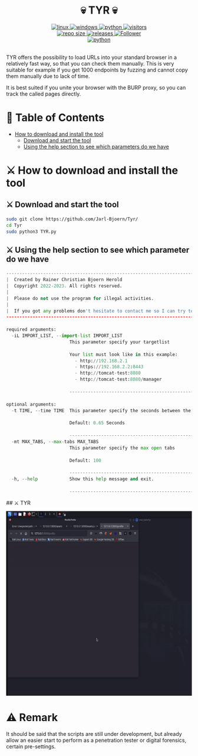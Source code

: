 <h1 align="center">💀 TYR 💀</h1>
<p align="center"></p>
<div align="center">
  <a href="https://www.kali.org/">
    <img alt="linux" src="https://img.shields.io/badge/%20-Linux-1f425f.svg?logo=linux&logoColor=cyan" />
  </a>
  <a href="https://www.microsoft.com/">
    <img alt="windows" src="https://img.shields.io/badge/%20-Windows-1f425f.svg?logo=windows&logoColor=cyan" />
  </a>
  <a href="https://www.python.org/downloads/release/python-3100/">
    <img alt="python" src="https://img.shields.io/badge/python-3.10-blue.svg?logo=python&logoColor=cyan" />
  </a>
  <a href="https://visitor-badge.glitch.me/badge?page_id=jarl-bjoern/tyr&left_color=grey&right_color=blue">
    <img alt="visitors" src="https://visitor-badge.glitch.me/badge?page_id=jarl-bjoern/tyr&left_color=grey&right_color=blue" />
  </a>
</div>
<div align="center">
  <a href="https://GitHub.com/jarl-bjoern/tyr/releases/">
    <img alt="repo size" src="https://img.shields.io/github/repo-size/jarl-bjoern/tyr?logo=github&logoColor=cyan" />
  </a>
  <a href="https://GitHub.com/jarl-bjoern/tyr/releases/">
    <img alt="releases" src="https://img.shields.io/github/downloads/jarl-bjoern/tyr/total?color=blue&logo=github&logoColor=cyan" />
  </a>
  <a href="https://github.com/jarl-bjoern">
      <img title="Follower" src="https://img.shields.io/github/followers/jarl-bjoern?color=blue&label=follow&logo=github&logoColor=cyan&style=flat-square">
  </a>
</div>
<div align="center">
  <a href="https://www.python.org/">
    <img alt="python" src="https://img.shields.io/badge/Made%20with-Python-1f425f.svg" />
  </a>
</div><br/>

TYR offers the possibility to load URLs into your standard browser in a relatively fast way, so that you can check them manually. This is very suitable for example if you get 1000 endpoints by fuzzing and cannot copy them manually due to lack of time.

It is best suited if you unite your browser with the BURP proxy, so you can track the called pages directly.<br />

# 📖 Table of Contents
- [How to download and install the tool](#download_install)
  - [Download and start the tool](#start_install)
  - [Using the help section to see which parameters do we have](#help_install)
      
<a name="download_install"></a>
# ⚔ How to download and install the tool
<a name="start_install"></a>
## ⚔ Download and start the tool
```bash
sudo git clone https://github.com/Jarl-Bjoern/Tyr/
cd Tyr
sudo python3 TYR.py
```

<a name="help_install"></a>
## ⚔ Using the help section to see which parameter do we have
```python
-------------------------------------------------------------------------------------
|  Created by Rainer Christian Bjoern Herold                                        |
|  Copyright 2022-2023. All rights reserved.                                        |
|                                                                                   |
|  Please do not use the program for illegal activities.                            |
|                                                                                   |
|  If you got any problems don't hesitate to contact me so I can try to fix them.   |
-------------------------------------------------------------------------------------

required arguments:
  -iL IMPORT_LIST, --import-list IMPORT_LIST
                        This parameter specify your targetlist
 
                        Your list must look like in this example:
                          - http://192.168.2.1
                          - https://192.168.2.2:8443
                          - http://tomcat-test:8080
                          - http://tomcat-test:8080/manager

                        -----------------------------------------------------------

optional arguments:
  -t TIME, --time TIME  This parameter specify the seconds between the next tab
 
                        Default: 0.65 Seconds
 
                        -----------------------------------------------------------
  -mt MAX_TABS, --max-tabs MAX_TABS
                        This parameter specify the max open tabs
 
                        Default: 100
 
                        -----------------------------------------------------------
  -h, --help            Show this help message and exit.
 
                        -----------------------------------------------------------
```

<a name="live_demo">
## ⚔ TYR

<p align=center>
    <img src="https://github.com/Jarl-Bjoern/Jarl-Bjoern/blob/main/Screencasts/tyr_start.gif" width=700 height=500>
</p>

# ⚠️ Remark
It should be said that the scripts are still under development, but already allow an easier start to perform as a penetration tester or digital forensics, certain pre-settings.

